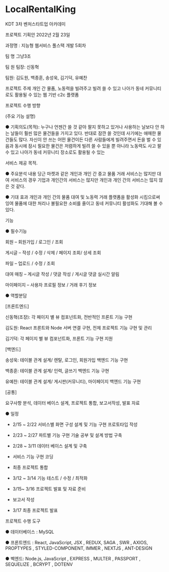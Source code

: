 # LocalRentalKing

KDT 3차 벤처스타트업 아카데미

프로젝트 기획안  2022년  2월   23일

과정명 : 지능형 웹서비스 풀스택 개발 5회차

팀 명 그냥3조

팀 원 팀장:  신동혁

팀원:  김도원,  백종훈,  송성욱,  김기덕,  유예찬

프로젝트 주제 개인 간 물품, 노동력을 빌려주고 빌려 쓸 수 있고 
나아가 동네 커뮤니티로도 활용될 수 있는 웹 기반 c2c 플랫폼

프로젝트 수행 방향

(주요 기능 설명)

● 기획의도(목적):
누구나 언젠간 쓸 것 같아 팔지 못하고 있거나 사용하는 날보다 안 하는 날들이
훨씬 많은 물건들을 가지고 있다.  반대로 잠깐 쓸 것인데 사기에는 애매한
물건들도 많다. 자신이 안 쓰는 어떤 물건이든 다른 사람들에게 빌려주면서 돈을
벌 수 있음과 동시에 잠시 필요한 물건은 저렴하게 빌려 쓸 수 있을 뿐 아니라
노동력도 사고 팔 수 있고 나아가 동네 커뮤니티 장소로도 활용될 수 있는

서비스 제공 목적.

● 주요분석 내용
당근 마켓과 같은 개인과 개인 간 중고 물품 거래 서비스는 많지만 대여
서비스의 경우 기업과 개인간의 서비스는 많지만 개인과 개인 간의 서비스는
많지 않은 것 같다.

● 기대 효과
개인과 개인 간의 물품 대여 및 노동력 거래 플랫폼을 활성화 시킴으로써 잉여
물품에 대한 처리나 불필요한 소비를 줄이고 동네 커뮤니티 활성화도 기대해 볼
수 있다.

기능

● 필수기능

회원 – 회원가입 /  로그인 / 조회

게시글 – 작성 / 수정 / 삭제 / 페이지 조회/ 상세 조회

파일 – 업로드 / 수정 / 조회

대여 매칭 – 게시글 작성 / 댓글 작성 / 게시글 댓글 실시간 알림

마이페이지 – 사용자 프로필 정보 / 거래 후기 정보

● 역할분담

[프론트엔드]

신동혁(조장): 각 페이지 별 뷰 컴포넌트화, 전반적인 프론트 기능 구현

김도원: React 프론트와 Node 서버 연결 구현, 전제 프로젝트 기능 구현 및 관리

김기덕: 각 페이지 별 뷰 컴포넌트화, 프론트 기능 구현 지원

[백엔드]

송성욱: 테이블 관계 설계/ 렌탈, 로그인, 회원가입 백엔드 기능 구현

백종훈: 테이블 관계 설계/ 인력, 글쓰기 백엔드 기능 구현

유예찬: 테이블 관계 설계/ 게시판(커뮤니티), 마이페이지 백엔드 기능 구현

[공통]

요구사항 분석, 데이터 베이스 설계, 프로젝트 통합, 보고서작성, 발표 자료

● 일정


- 2/15 ~ 2/22 서비스별 화면 구성 설계 및 기능 구현 프로토타입 작성

- 2/23 ~ 2/27 파트별 기능 구현 기술 공부 및 설계 방법 구축

- 2/28 ~ 3/11 데이터 베이스 설계 및 구축
- 서비스 기능 구현 코딩
- 최종 프로젝트 통합

- 3/12 ~ 3/14 기능 테스트 / 수정 / 최적화

- 3/15~ 3/16 프로젝트 발표 및 자료 준비
 - 보고서 작성

- 3/17 최종 프로젝트 발표

프로젝트 수행 도구

● 데이터베이스 : MySQL

● 프론트엔드 : React, JavaScript, JSX , REDUX, SAGA , SWR , AXIOS, PROPTYPES , STYLED-COMPONENT, IMMER , NEXTJS , ANT-DESIGN

● 벡엔드: Node.js, JavaScript , EXPRESS , MULTER , PASSPORT , SEQUELIZE , BCRYPT , DOTENV
                                                               
